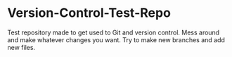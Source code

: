 # Version-Control-Test-Repo

Test repository made to get used to Git and version control. Mess around and make whatever changes you want. Try to make new branches and add new files.
